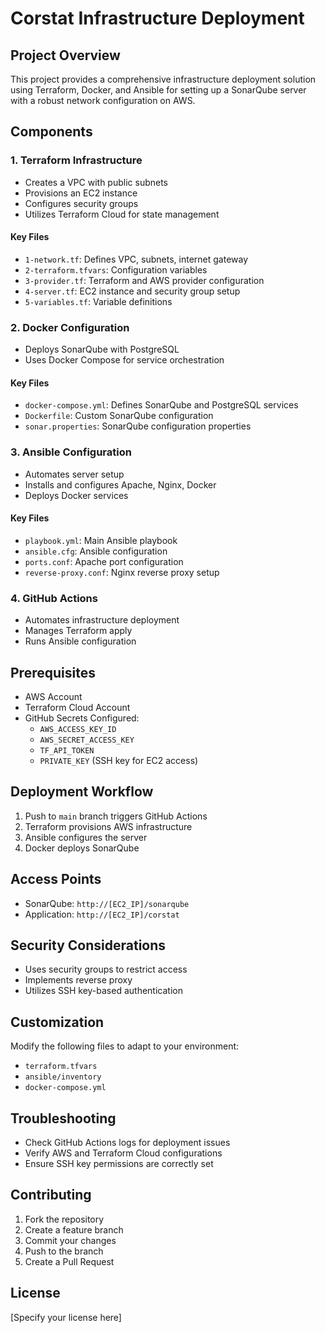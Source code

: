 # Corstat Infrastructure Deployment

## Project Overview

This project provides a comprehensive infrastructure deployment solution using Terraform, Docker, and Ansible for setting up a SonarQube server with a robust network configuration on AWS.

## Components

### 1. Terraform Infrastructure
- Creates a VPC with public subnets
- Provisions an EC2 instance
- Configures security groups
- Utilizes Terraform Cloud for state management

#### Key Files
- `1-network.tf`: Defines VPC, subnets, internet gateway
- `2-terraform.tfvars`: Configuration variables
- `3-provider.tf`: Terraform and AWS provider configuration
- `4-server.tf`: EC2 instance and security group setup
- `5-variables.tf`: Variable definitions

### 2. Docker Configuration
- Deploys SonarQube with PostgreSQL
- Uses Docker Compose for service orchestration

#### Key Files
- `docker-compose.yml`: Defines SonarQube and PostgreSQL services
- `Dockerfile`: Custom SonarQube configuration
- `sonar.properties`: SonarQube configuration properties

### 3. Ansible Configuration
- Automates server setup
- Installs and configures Apache, Nginx, Docker
- Deploys Docker services

#### Key Files
- `playbook.yml`: Main Ansible playbook
- `ansible.cfg`: Ansible configuration
- `ports.conf`: Apache port configuration
- `reverse-proxy.conf`: Nginx reverse proxy setup

### 4. GitHub Actions
- Automates infrastructure deployment
- Manages Terraform apply
- Runs Ansible configuration

## Prerequisites

- AWS Account
- Terraform Cloud Account
- GitHub Secrets Configured:
  - `AWS_ACCESS_KEY_ID`
  - `AWS_SECRET_ACCESS_KEY`
  - `TF_API_TOKEN`
  - `PRIVATE_KEY` (SSH key for EC2 access)

## Deployment Workflow

1. Push to `main` branch triggers GitHub Actions
2. Terraform provisions AWS infrastructure
3. Ansible configures the server
4. Docker deploys SonarQube

## Access Points

- SonarQube: `http://[EC2_IP]/sonarqube`
- Application: `http://[EC2_IP]/corstat`

## Security Considerations

- Uses security groups to restrict access
- Implements reverse proxy
- Utilizes SSH key-based authentication

## Customization

Modify the following files to adapt to your environment:
- `terraform.tfvars`
- `ansible/inventory`
- `docker-compose.yml`

## Troubleshooting

- Check GitHub Actions logs for deployment issues
- Verify AWS and Terraform Cloud configurations
- Ensure SSH key permissions are correctly set

## Contributing

1. Fork the repository
2. Create a feature branch
3. Commit your changes
4. Push to the branch
5. Create a Pull Request

## License

[Specify your license here]
